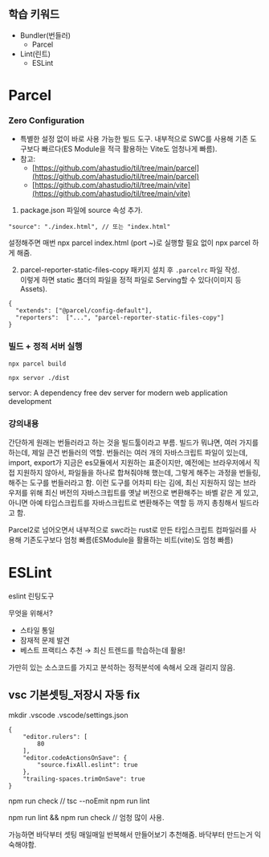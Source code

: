 ## 학습 키워드

- Bundler(번들러)
    - Parcel
- Lint(린트)
    - ESLint


# Parcel

### Zero Configuration
- 특별한 설정 없이 바로 사용 가능한 빌드 도구. 내부적으로 SWC를 사용해 기존 도구보다 빠르다(ES Module을 적극 활용하는 Vite도 엄청나게 빠름).
- 참고:
    - [https://github.com/ahastudio/til/tree/main/parcel](https://github.com/ahastudio/til/tree/main/parcel)
    - [https://github.com/ahastudio/til/tree/main/vite](https://github.com/ahastudio/til/tree/main/vite)

1. package.json 파일에 source 속성 추가.

```
"source": "./index.html", // 또는 "index.html"
```
설정해주면 매번 npx parcel index.html (port ~)로 실행할 필요 없이 npx parcel 하게 해줌.

2. parcel-reporter-static-files-copy 패키지 설치 후 `.parcelrc` 파일 작성.   
이렇게 하면 static 폴더의 파일을 정적 파일로 Serving할 수 있다(이미지 등 Assets).

```
{
  "extends": ["@parcel/config-default"],
  "reporters":  ["...", "parcel-reporter-static-files-copy"]
}
```

### 빌드 + 정적 서버 실행
```
npx parcel build

npx servor ./dist
```

servor: A dependency free dev server for modern web application development

### 강의내용
간단하게 원래는 번들러라고 하는 것을 빌드툴이라고 부름.
빌드가 뭐냐면, 여러 가지를 하는데, 제일 큰건 번들러의 역할.
번들러는 여러 개의 자바스크립트 파일이 있는데, import, export가 지금은 es모듈에서 지원하는 표준이지만, 예전에는 브라우저에서 직접 지원하지 않아서, 파일들을 하나로 합쳐줘야해 했는데, 그렇게 해주는 과정을 번들링, 해주는 도구를 번들러라고 함.
이런 도구를 어차피 타는 김에, 최신 지원하지 않는 브라우저를 위해 최신 버전의 자바스크립트를 옛날 버전으로 변환해주는 바벨 같은 게 있고, 아니면 아예 타입스크립트를 자바스크립트로 변환해주는 역할 등 까지 총칭해서 빌드라고 함.

Parcel2로 넘어오면서 내부적으로 swc라는 rust로 만든 타입스크립트 컴파일러를 사용해 기존도구보다 엄청 빠름(ESModule을 활욜하는 비트(vite)도 엄청 빠름)

# ESLint

eslint 린팅도구 

무엇을 위해서?
- 스타일 통일
- 잠재적 문제 발견
- 베스트 프랙티스 추천 → 최신 트렌드를 학습하는데 활용!

가만히 있는 소스코드를 가지고 분석하는 정적분석에 속해서 오래 걸리지 않음.

## vsc 기본셋팅_저장시 자동 fix
mkdir .vscode
.vscode/settings.json 
```
{
    "editor.rulers": [
        80
    ],
    "editor.codeActionsOnSave": {
        "source.fixAll.eslint": true
    },
    "trailing-spaces.trimOnSave": true
}
```

npm run check // tsc --noEmit 
npm run lint 

npm run lint && npm run check // 엄청 많이 사용.

가능하면 바닥부터 셋팅 매일매일 반복해서 만들어보기 추천해줌.
바닥부터 만드는거 익숙해야함.
